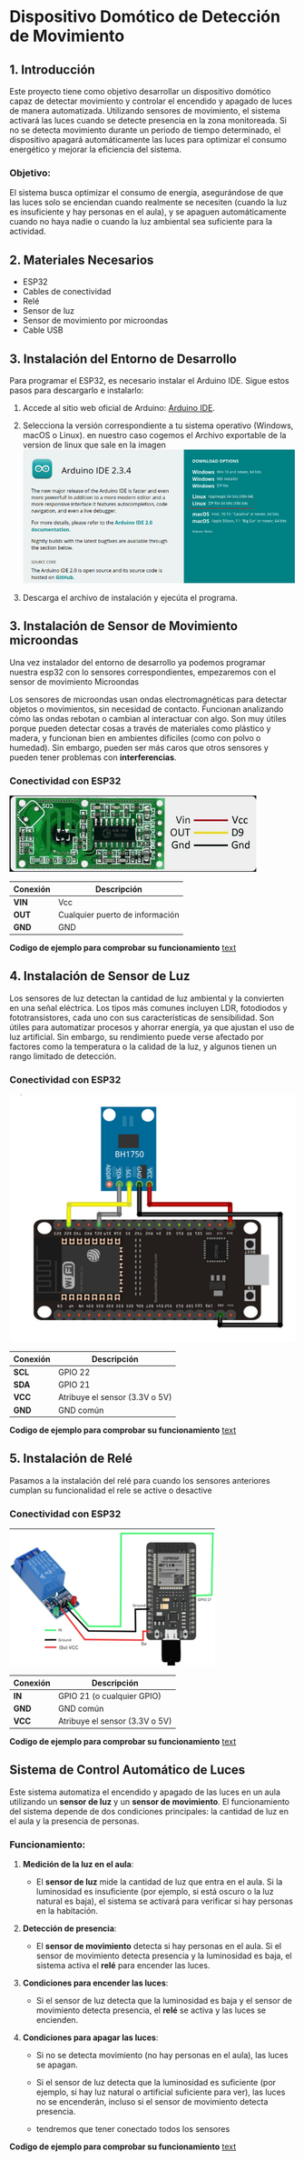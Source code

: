 # Dispositivo Domótico de Detección de Movimiento

## 1. Introducción

Este proyecto tiene como objetivo desarrollar un dispositivo domótico capaz de detectar movimiento y controlar el encendido y apagado de luces de manera automatizada. Utilizando sensores de movimiento, el sistema activará las luces cuando se detecte presencia en la zona monitoreada. Si no se detecta movimiento durante un periodo de tiempo determinado, el dispositivo apagará automáticamente las luces para optimizar el consumo energético y mejorar la eficiencia del sistema.

### Objetivo:

El sistema busca optimizar el consumo de energía, asegurándose de que las luces solo se enciendan cuando realmente se necesiten (cuando la luz es insuficiente y hay personas en el aula), y se apaguen automáticamente cuando no haya nadie o cuando la luz ambiental sea suficiente para la actividad.

## 2. Materiales Necesarios

- ESP32
- Cables de conectividad
- Relé
- Sensor de luz
- Sensor de movimiento por microondas
- Cable USB

## 3. Instalación del Entorno de Desarrollo

Para programar el ESP32, es necesario instalar el Arduino IDE. Sigue estos pasos para descargarlo e instalarlo:

1. Accede al sitio web oficial de Arduino: [Arduino IDE](https://www.arduino.cc/en/software).
2. Selecciona la versión correspondiente a tu sistema operativo (Windows, macOS o Linux).
   en nuestro caso cogemos el Archivo exportable de la version de linux que sale en la imagen
   ![alt text](./imagenes/image.png)

3. Descarga el archivo de instalación y ejecúta el programa.

## 3. Instalación de Sensor de Movimiento microondas

Una vez instalador del entorno de desarrollo ya podemos programar nuestra esp32 con lo sensores correspondientes, empezaremos con el sensor de movimiento Microondas

Los sensores de microondas usan ondas electromagnéticas para detectar objetos o movimientos, sin necesidad de contacto. Funcionan analizando cómo las ondas rebotan o cambian al interactuar con algo. Son muy útiles porque pueden detectar cosas a través de materiales como plástico y madera, y funcionan bien en ambientes difíciles (como con polvo o humedad). Sin embargo, pueden ser más caros que otros sensores y pueden tener problemas con **interferencias**.

### Conectividad con ESP32

![alt text](./imagenes/image-1.png)

| **Conexión** | **Descripción**                 |
| ------------ | ------------------------------- |
| **VIN**      | Vcc                             |
| **OUT**      | Cualquier puerto de información |
| **GND**      | GND                             |

**Codigo de ejemplo para comprobar su funcionamiento**
[text](./Codigos/programaSensorMicroondas.ino)

## 4. Instalación de Sensor de Luz

Los sensores de luz detectan la cantidad de luz ambiental y la convierten en una señal eléctrica. Los tipos más comunes incluyen LDR, fotodiodos y fototransistores, cada uno con sus características de sensibilidad. Son útiles para automatizar procesos y ahorrar energía, ya que ajustan el uso de luz artificial. Sin embargo, su rendimiento puede verse afectado por factores como la temperatura o la calidad de la luz, y algunos tienen un rango limitado de detección.

### Conectividad con ESP32

![alt text](./imagenes/image-2.png)

| **Conexión** | **Descripción**                |
| ------------ | ------------------------------ |
| **SCL**      | GPIO 22                        |
| **SDA**      | GPIO 21                        |
| **VCC**      | Atribuye el sensor (3.3V o 5V) |
| **GND**      | GND común                      |

**Codigo de ejemplo para comprobar su funcionamiento**
[text](./Codigos/programillaLuzPrueba.ino)

## 5. Instalación de Relé

Pasamos a la instalación del relé para cuando los sensores anteriores cumplan su funcionalidad el rele se active o desactive

### Conectividad con ESP32

![alt text](./imagenes/image-3.png)

| **Conexión** | **Descripción**                |
| ------------ | ------------------------------ |
| **IN**       | GPIO 21 (o cualquier GPIO)     |
| **GND**      | GND común                      |
| **VCC**      | Atribuye el sensor (3.3V o 5V) |

**Codigo de ejemplo para comprobar su funcionamiento**
[text](./Codigos/programaRele.ino)

## Sistema de Control Automático de Luces

Este sistema automatiza el encendido y apagado de las luces en un aula utilizando un **sensor de luz** y un **sensor de movimiento**. El funcionamiento del sistema depende de dos condiciones principales: la cantidad de luz en el aula y la presencia de personas.

### Funcionamiento:

1. **Medición de la luz en el aula**:

   - El **sensor de luz** mide la cantidad de luz que entra en el aula. Si la luminosidad es insuficiente (por ejemplo, si está oscuro o la luz natural es baja), el sistema se activará para verificar si hay personas en la habitación.

2. **Detección de presencia**:

   - El **sensor de movimiento** detecta si hay personas en el aula. Si el sensor de movimiento detecta presencia y la luminosidad es baja, el sistema activa el **relé** para encender las luces.

3. **Condiciones para encender las luces**:

   - Si el sensor de luz detecta que la luminosidad es baja y el sensor de movimiento detecta presencia, el **relé** se activa y las luces se encienden.

4. **Condiciones para apagar las luces**:

   - Si no se detecta movimiento (no hay personas en el aula), las luces se apagan.
   - Si el sensor de luz detecta que la luminosidad es suficiente (por ejemplo, si hay luz natural o artificial suficiente para ver), las luces no se encenderán, incluso si el sensor de movimiento detecta presencia.

   - tendremos que tener conectado todos los sensores

**Codigo de ejemplo para comprobar su funcionamiento**
[text](./Codigos/programaLuzYMovimiento.ino)
